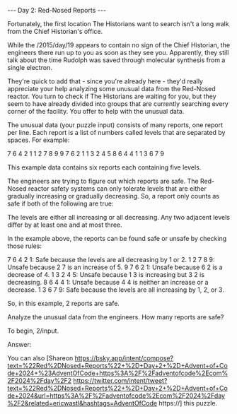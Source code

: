 --- Day 2: Red-Nosed Reports ---

Fortunately, the first location The Historians want to search isn't a long walk from the Chief Historian's office.

 While the /2015/day/19 appears to contain no sign of the Chief Historian, the engineers there run up to you as soon as they see you. Apparently, they still talk about the time Rudolph was saved through molecular synthesis from a single electron.

 They're quick to add that - since you're already here - they'd really appreciate your help analyzing some unusual data from the Red-Nosed reactor. You turn to check if The Historians are waiting for you, but they seem to have already divided into groups that are currently searching every corner of the facility. You offer to help with the unusual data.

 The unusual data (your puzzle input) consists of many reports, one report per line. Each report is a list of numbers called levels that are separated by spaces. For example:

 7 6 4 2 1 1 2 7 8 9 9 7 6 2 1 1 3 2 4 5 8 6 4 4 1 1 3 6 7 9 

This example data contains six reports each containing five levels.

 The engineers are trying to figure out which reports are safe. The Red-Nosed reactor safety systems can only tolerate levels that are either gradually increasing or gradually decreasing. So, a report only counts as safe if both of the following are true:

 
The levels are either all increasing or all decreasing. 
Any two adjacent levels differ by at least one and at most three. 
 

In the example above, the reports can be found safe or unsafe by checking those rules:

 
7 6 4 2 1: Safe because the levels are all decreasing by 1 or 2. 
1 2 7 8 9: Unsafe because 2 7 is an increase of 5. 
9 7 6 2 1: Unsafe because 6 2 is a decrease of 4. 
1 3 2 4 5: Unsafe because 1 3 is increasing but 3 2 is decreasing. 
8 6 4 4 1: Unsafe because 4 4 is neither an increase or a decrease. 
1 3 6 7 9: Safe because the levels are all increasing by 1, 2, or 3. 
 

So, in this example, 2 reports are safe.

 Analyze the unusual data from the engineers. How many reports are safe?

 To begin, 2/input.

 Answer: 

 You can also [Shareon https://bsky.app/intent/compose?text=%22Red%2DNosed+Reports%22+%2D+Day+2+%2D+Advent+of+Code+2024+%23AdventOfCode+https%3A%2F%2Fadventofcode%2Ecom%2F2024%2Fday%2F2 https://twitter.com/intent/tweet?text=%22Red%2DNosed+Reports%22+%2D+Day+2+%2D+Advent+of+Code+2024&url=https%3A%2F%2Fadventofcode%2Ecom%2F2024%2Fday%2F2&related=ericwastl&hashtags=AdventOfCode https://] this puzzle.

 